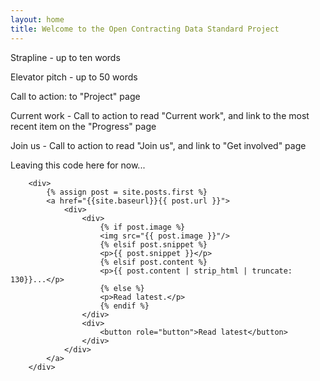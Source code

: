 ```yaml
---
layout: home
title: Welcome to the Open Contracting Data Standard Project
---
```

Strapline - up to ten words

Elevator pitch - up to 50 words

Call to action: to "Project" page

Current work - Call to action to read "Current work", and link to the most recent item on the "Progress" page

Join us - Call to action to read "Join us", and link to "Get involved" page

Leaving this code here for now...

        <div>
            {% assign post = site.posts.first %}
            <a href="{{site.baseurl}}{{ post.url }}">
                <div>
                    <div>
                        {% if post.image %}
                        <img src="{{ post.image }}"/>
                        {% elsif post.snippet %}
                        <p>{{ post.snippet }}</p>
                        {% elsif post.content %}
                        <p>{{ post.content | strip_html | truncate: 130}}...</p>
                        {% else %}
                        <p>Read latest.</p>
                        {% endif %}
                    </div>
                    <div>
                        <button role="button">Read latest</button>
                    </div>
                </div>
            </a>
        </div>



